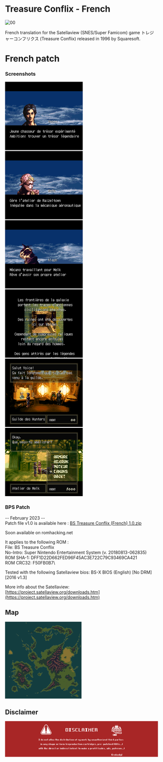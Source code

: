 # Treasure Conflix - French

![00](screenshots/00.png)

French translation for the Satellaview (SNES/Super Famicom) game トレジャーコンフリクス (Treasure Conflix) released in 1996 by Squaresoft.<br/>

# French patch

### Screenshots
![00](screenshots/french/01.png)
![00](screenshots/french/02.png)
![00](screenshots/french/03.png)
![00](screenshots/french/04.png)
![00](screenshots/french/05.png)
![00](screenshots/french/06.png)

### BPS Patch

-- February 2023 --\
Patch file v1.0 is available here : [BS Treasure Conflix (French) 1.0.zip](/patch/1.0/BS%20Treasure%20Conflix%20(French)%201.0.zip)<br/>

Soon available on romhacking.net<br/>

It applies to the following ROM :\
File: BS Treasure Conflix\
No-Intro: Super Nintendo Entertainment System (v. 20180813-062835)\
ROM SHA-1: DFF1D22D662FED96F45AC3E722C79C93469CA421\
ROM CRC32: F50FB0B7\

Tested with the following Satellaview bios: BS-X BIOS (English) [No DRM] [2016 v1.3]

More info about the Satellaview:  [https://project.satellaview.org/downloads.htm](https://project.satellaview.org/downloads.htm)<br/>

## Map

<img src="https://raw.githubusercontent.com/Krokodyl/treasure-conflix-fr/master/screenshots/treasure-maps/map.png" alt="map" width="50%"/><br/>

## Disclaimer

<img src="https://raw.githubusercontent.com/Krokodyl/Krokodyl/main/warning.png" />
